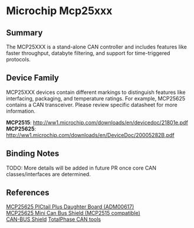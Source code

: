 ﻿# Microchip Mcp25xxx

## Summary
The MCP25XXX is a stand-alone CAN controller and includes features like faster throughput, databyte filtering, and support for time-triggered protocols.

## Device Family
MCP25XXX devices contain different markings to distinguish features like interfacing, packaging, and temperature ratings.  For example, MCP25625 contains a CAN transceiver.  Please review specific datasheet for more information.

**MCP2515**: http://ww1.microchip.com/downloads/en/devicedoc/21801e.pdf  
**MCP25625**: http://ww1.microchip.com/downloads/en/DeviceDoc/20005282B.pdf

## Binding Notes
TODO: More details will be added in future PR once core CAN classes/interfaces are determined.

## References 
[MCP25625 PICtail Plus Daughter Board (ADM00617)](https://www.microchip.com/wwwproducts/DevTool/digikey/MCP25625)  
[MCP25625 Mini Can Bus Shield (MCP2515 compatible)](https://www.tindie.com/products/geraldjust/mcp25625-mini-can-bus-shield-mcp2515-compatible/)  
[CAN-BUS Shield](https://www.sparkfun.com/products/13262)
[TotalPhase CAN tools](https://www.totalphase.com/protocols/can/)
